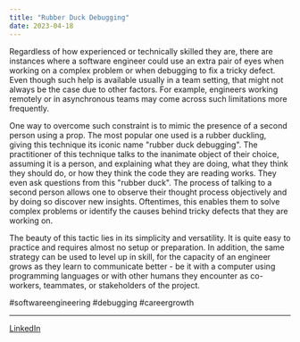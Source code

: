 ```yaml
---
title: "Rubber Duck Debugging"
date: 2023-04-18
---
```


Regardless of how experienced or technically skilled they are, there are instances where a software engineer could use an extra pair of eyes when working on a complex problem or when debugging to fix a tricky defect. Even though such help is available usually in a team setting, that might not always be the case due to other factors. For example, engineers working remotely or in asynchronous teams may come across such limitations more frequently.

One way to overcome such constraint is to mimic the presence of a second person using a prop. The most popular one used is a rubber duckling, giving this technique its iconic name "rubber duck debugging". The practitioner of this technique talks to the inanimate object of their choice, assuming it is a person, and explaining what they are doing, what they think they should do, or how they think the code they are reading works. They even ask questions from this "rubber duck". The process of talking to a second person allows one to observe their thought process objectively and by doing so discover new insights. Oftentimes, this enables them to solve complex problems or identify the causes behind tricky defects that they are working on.

The beauty of this tactic lies in its simplicity and versatility. It is quite easy to practice and requires almost no setup or preparation. In addition, the same strategy can be used to level up in skill, for the capacity of an engineer grows as they learn to communicate better - be it with a computer using programming languages or with other humans they encounter as co-workers, teammates, or stakeholders of the project.

#softwareengineering
#debugging
#careergrowth

---
[LinkedIn](https://www.linkedin.com/feed/update/urn:li:share:7054127738760155137/)

[Wikipedia]: # (https://en.wikipedia.org/wiki/Rubber_duck_debugging)